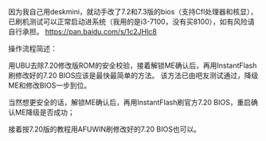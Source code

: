 因为我自己用deskmini，就动手改了7.2和7.3版的bios（支持Cfl处理器和核显），
已刷机测试可以正常启动进系统（我用的是i3-7100，没有买8100），如有风险请自行承担。
https://pan.baidu.com/s/1c2JHlc8

操作流程简述：

用UBU去除7.20修改版ROM的安全校验，接着解锁ME确认后，再用InstantFlash刷修改好的7.20 BIOS应该是最快最简单的方法。
该方法已由吧友测试通过，降级ME和修改BIOS一步到位。

当然想更安全的话，解锁ME确认后，再用InstantFlash刷官方7.20 BIOS，重启确认ME降级是否成功；

接着按7.20版的教程用AFUWIN刷修改好的7.20 BIOS也可以。







